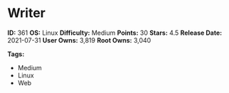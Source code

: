 # Writer

**ID:** 361
**OS:** Linux
**Difficulty:** Medium
**Points:** 30
**Stars:** 4.5
**Release Date:** 2021-07-31
**User Owns:** 3,819
**Root Owns:** 3,040

**Tags:**
- Medium
- Linux
- Web

